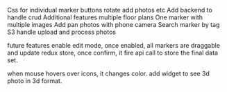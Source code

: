 Css for individual marker buttons rotate add photos etc
Add backend to handle crud
Additional features multiple floor plans
One marker with multiple images
Add pan photos with phone camera
Search marker by tag
S3 handle upload and process photos

future features
enable edit mode, once enabled, all markers are draggable and update
redux store, once confirm, it fire api call to store the final data set.

when mouse hovers over icons, it changes color.
add widget to see 3d photo in 3d format.
